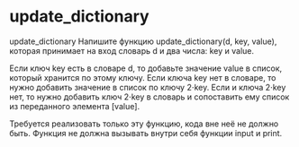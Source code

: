 # update_dictionary
update_dictionary
Напишите функцию update_dictionary(d, key, value), которая принимает на вход словарь d и два числа: key и value.

Если ключ key
есть в словаре d, то добавьте значение value в список, который хранится по этому ключу.
Если ключа key нет в словаре, то нужно добавить значение в список по ключу 2⋅key. Если и ключа 2⋅key нет, 
то нужно добавить ключ 2⋅key в словарь и сопоставить ему список из переданного элемента [value].

Требуется реализовать только эту функцию, кода вне неё не должно быть.
Функция не должна вызывать внутри себя функции input и print.
